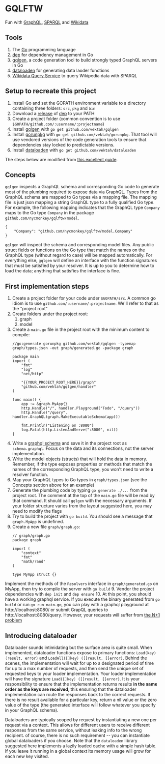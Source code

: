 # GQLFTW
Fun with [GraphQL](https://graphql.org/), [SPARQL](https://en.wikipedia.org/wiki/SPARQL) and [Wikidata](https://query.wikidata.org/)

## Tools
1. The [Go](https://golang.org) programming language
2. [dep](https://github.com/golang/dep) for dependency management in Go
3. [gqlgen](https://github.com/vektah/gqlgen), a code generation tool to build strongly typed GraphQL servers in Go
4. [dataloaden](https://github.com/vektah/dataloaden) for generating data laoder functions
5. [Wikidata Query Service](https://query.wikidata.org/) to query Wikipedia data with SPARQL

## Setup to recreate this project
1. Install Go and set the GOPATH environment variable to a directory containing three folders: `src`, `pkg` and `bin`
2. Download a [release]() of [dep](https://github.com/golang/dep) to your PATH
3. Create a project folder (common convention is to use `$GOPATH/github.com/:username/:projectname`)
4. Install [gqlgen](https://gqlgen.com/getting-started/) with `go get github.com/vektah/gqlgen`
5. Install [gorunpkg](https://github.com/vektah/gorunpkg) with `go get github.com/vektah/gorunpkg`. That tool will use vendored versions of the code generation tools to ensure that dependencies stay locked to predictable versions.
6. Install [dataloaden](https://github.com/vektah/dataloaden) with `go get github.com/vektah/dataloaden`

The steps below are modified from [this excellent guide](https://gqlgen.com/getting-started/).

## Concepts

`gqlgen` inspects a GraphQL schema and corresponding Go code to generate most of the plumbing required to expose data via GraphQL.  Types from the GraphQL schema are mapped to Go types via a mapping file.  The mapping file is just json mapping a string GraphQL type to a fully qualified Go type.  For example, the following mapping indicates that the GraphQL type `Company` maps to the Go type `Company` in the package `github.com/nycmonkey/gqlftw/model`.
```
{
    "Company": "github.com/nycmonkey/gqlftw/model.Company"
}
```

`gqlgen` will inspect the schema and corresponding model files.  Any public struct fields or functions on the Go type that match the names on the GraphQL type (without regard to case) will be mapped automatically.  For everything else, `gqlgen` will define an interface with the function signatures that must be satisfied by your resolver.  It is up to you to determine how to load the data; anything that satisfies the interface is fine.

## First implementation steps 

1. Create a project folder for your code under `$GOPATH/src`.  A common go idiom is to use `github.com/:username/:projectname`.  We'll refer to that as the "project root"
2. Create folders under the project root:
    1. graph
    2. model
2. Create a `main.go` file in the project root with the minimum content to compile:
    ```
    //go:generate gorunpkg github.com/vektah/gqlgen -typemap graph/types.json -out graph/generated.go -package graph
    
    package main
    import (
    	"fmt"
    	"log"
    	"net/http"

    	"{{YOUR_PROJECT_ROOT_HERE}}/graph"
    	"github.com/vektah/gqlgen/handler"
    )

    func main() {
    	app := &graph.MyApp{}
    	http.Handle("/", handler.Playground("Todo", "/query"))
    	http.Handle("/query", handler.GraphQL(graph.MakeExecutableSchema(app)))

    	fmt.Println("Listening on :8080")
    	log.Fatal(http.ListenAndServe(":8080", nil))
    }
    ```
3. Write a [graphql schema](https://graphql.org/learn/schema/) and save it in the project root as `schema.graphql`.  Focus on the data and its connections, not the server implementation.
4. Write the model objects (structs) that will hold the data in memory. Remember, if the type exposes properties or methods that match the names of the corresponding GraphQL type, you won't need to write a resolver function.
5. Map your GraphQL types to Go types in `graph/types.json` (see the Concepts section above for an example)
6. Generate the plumbing code by typing `go generate ./...` from the project root.  The comment at the top of the `main.go` file will be read by that command.  It should call `gqlgen` with the necessary arguments. If your folder structure varies from the layout suggested here, you may need to modify the flags
7. Try to build the project with `go build`.  You should see a message that `graph.MyApp` is undefined.
8. Create a new file `graph/graph.go`:
    ```
    // graph/graph.go
    package graph

    import (
        "context"
        "fmt"
        "math/rand"
    )

    type MyApp struct {}
    ```
Implement the methods of the `Resolvers` interface in `graph/generated.go` on MyApp, then try to compile the server with `go build`
9. Vendor the project dependencies with `dep init` and `dep ensure`
10. At this point, you should have a working graphql service.  If you execute the binary generated from `go build` or run `go run main.go`, you can play with a graphql playground at http://localhost:8080/ or submit GrapQL queries to http://localhost:8080/query.  However, your requests will suffer from [the N+1 problem](https://secure.phabricator.com/book/phabcontrib/article/n_plus_one/)

## Introducing dataloader

Dataloader sounds intimidating but the surface area is quite small.  When implemented, dataloader functions expose to primary functions: `Load(key) (result, error)` and `LoadAll([]key) ([]result, []error)`.  Behind the scenes, the implementation will wait for up to a designated period of time for up to a max number of requests, and then send the unique set of requested keys to your loader implementation. Your loader implementation will have the signature `Load([]key) ([]result, []error)`.  It is your responsibility to ensure that the implementation returns results __in the same order as the keys are received__, this ensuring that the dataloader implementation can route the responses back to the correct requests.  If there is no result available for a particular key, return a nil value or the zero value of the type (the generated interface will follow whatever you specify in your GraphQL schema).

Dataloaders are typically scoped by request by instantiating a new one per request via a context.  This allows for different users to receive different responses from the same service, without leaking info to the wrong recipient.  of course, there is no such requirement -- you can instantiate global dataloaders if you choose.  Note that the `dataloaden` library suggested here implements a lazily loaded cache with a simple hash table.  If you leave it running in a global context its memory usage will grow for each new key visited.